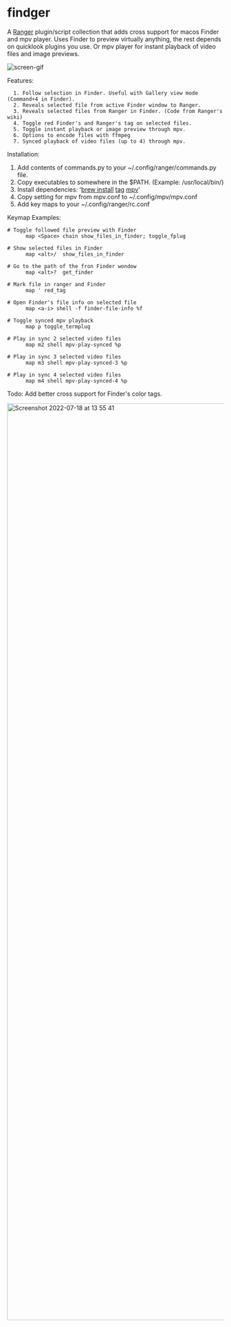 # findger

A [Ranger](https://github.com/ranger/ranger) plugin/script collection that adds cross support for macos Finder and mpv player.
Uses Finder to preview virtually anything, the rest depends on quicklook plugins you use. Or mpv player for instant playback of video files and image previews.

![screen-gif](./preview.gif)

Features:
```
  1. Follow selection in Finder. Useful with Gallery view mode (Command+4 in Finder).
  2. Reveals selected file from active Finder window to Ranger.
  3. Reveals selected files from Ranger in Finder. (Code from Ranger's wiki)
  4. Toggle red Finder's and Ranger's tag on selected files.
  5. Toggle instant playback or image preview through mpv.
  6. Options to encode files with ffmpeg
  7. Synced playback of video files (up to 4) through mpv.
```

Installation:

  1. Add contents of commands.py to your ~/.config/ranger/commands.py file.
  2. Copy executables to somewhere in the $PATH. (Example: /usr/local/bin/)
  3. Install dependencies: '[brew install](https://brew.sh) [tag](https://github.com/jdberry/tag) [mpv](https://github.com/mpv-player/mpv)'
  4. Copy setting for mpv from mpv.conf to ~/.config/mpv/mpv.conf
  5. Add key maps to your ~/.config/ranger/rc.conf

Keymap Examples:
```
# Toggle followed file preview with Finder
      map <Space> chain show_files_in_finder; toggle_fplug

# Show selected files in Finder
      map <alt>/  show_files_in_finder

# Go to the path of the fron Finder wondow
      map <alt>?  get_finder

# Mark file in ranger and Finder
      map ' red_tag

# Open Finder's file info on selected file
      map <a-i> shell -f finder-file-info %f

# Toggle synced mpv playback
      map p toggle_termplug

# Play in sync 2 selected video files
      map m2 shell mpv-play-synced %p

# Play in sync 3 selected video files
      map m3 shell mpv-play-synced-3 %p

# Play in sync 4 selected video files
      map m4 shell mpv-play-synced-4 %p
```

Todo: Add better cross support for Finder's color tags.

<img width="2128" alt="Screenshot 2022-07-18 at 13 55 41" src="https://user-images.githubusercontent.com/77557804/179497347-9f0ba654-f6dc-4c17-834d-77e5b5d670fd.png">
